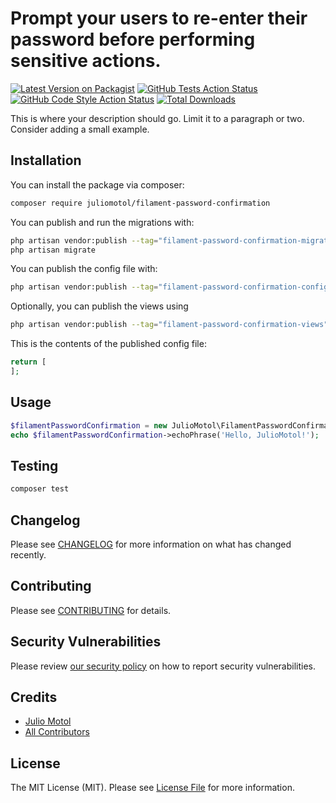 # Prompt your users to re-enter their password before performing sensitive actions.

[![Latest Version on Packagist](https://img.shields.io/packagist/v/juliomotol/filament-password-confirmation.svg?style=flat-square)](https://packagist.org/packages/juliomotol/filament-password-confirmation)
[![GitHub Tests Action Status](https://img.shields.io/github/actions/workflow/status/juliomotol/filament-password-confirmation/run-tests.yml?branch=main&label=tests&style=flat-square)](https://github.com/juliomotol/filament-password-confirmation/actions?query=workflow%3Arun-tests+branch%3Amain)
[![GitHub Code Style Action Status](https://img.shields.io/github/actions/workflow/status/juliomotol/filament-password-confirmation/fix-php-code-styling.yml?branch=main&label=code%20style&style=flat-square)](https://github.com/juliomotol/filament-password-confirmation/actions?query=workflow%3A"Fix+PHP+code+styling"+branch%3Amain)
[![Total Downloads](https://img.shields.io/packagist/dt/juliomotol/filament-password-confirmation.svg?style=flat-square)](https://packagist.org/packages/juliomotol/filament-password-confirmation)



This is where your description should go. Limit it to a paragraph or two. Consider adding a small example.

## Installation

You can install the package via composer:

```bash
composer require juliomotol/filament-password-confirmation
```

You can publish and run the migrations with:

```bash
php artisan vendor:publish --tag="filament-password-confirmation-migrations"
php artisan migrate
```

You can publish the config file with:

```bash
php artisan vendor:publish --tag="filament-password-confirmation-config"
```

Optionally, you can publish the views using

```bash
php artisan vendor:publish --tag="filament-password-confirmation-views"
```

This is the contents of the published config file:

```php
return [
];
```

## Usage

```php
$filamentPasswordConfirmation = new JulioMotol\FilamentPasswordConfirmation();
echo $filamentPasswordConfirmation->echoPhrase('Hello, JulioMotol!');
```

## Testing

```bash
composer test
```

## Changelog

Please see [CHANGELOG](CHANGELOG.md) for more information on what has changed recently.

## Contributing

Please see [CONTRIBUTING](.github/CONTRIBUTING.md) for details.

## Security Vulnerabilities

Please review [our security policy](../../security/policy) on how to report security vulnerabilities.

## Credits

- [Julio Motol](https://github.com/juliomotol)
- [All Contributors](../../contributors)

## License

The MIT License (MIT). Please see [License File](LICENSE.md) for more information.
